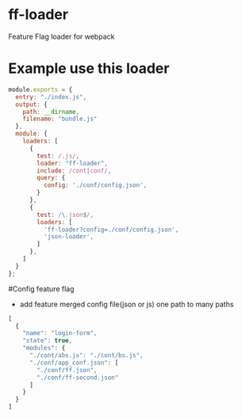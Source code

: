 # ff-loader
Feature Flag loader for webpack

# Example use this loader

``` javascript
module.exports = {
  entry: "./index.js",
  output: {
    path: __dirname,
    filename: "bundle.js"
  },
  module: {
    loaders: [
      {
        test: /.js/,
        loader: "ff-loader",
        include: /cont|conf/,
        query: {
          config: './conf/config.json',
        }
      },
      {
        test: /\.json$/,
        loaders: [
          'ff-loader?config=./conf/config.json',
          'json-loader',
        ]
      },
    ]
  }
};
```

#Config feature flag

* add feature merged config file(json or js) one path to many paths

``` javascript
[
  {
    "name": "login-form",
    "state": true,
    "modules": {
      "./cont/abs.js": "./cont/bs.js",
      "./conf/app_conf.json": [
        "./conf/ff.json",
        "./conf/ff-second.json"
      ]
    }
  }
]
```
